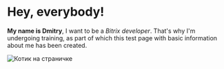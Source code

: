 # Hey, everybody!

**My name is Dmitry**, I want to be a _Bitrix developer_. That's why I'm undergoing training, as part of which this test page with basic information about me has been created.


![Котик на страничке](https://basket-14.wbbasket.ru/vol2077/part207776/207776138/images/big/1.webp)